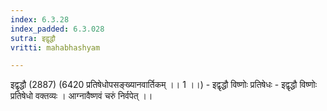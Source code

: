 ```yaml
---
index: 6.3.28
index_padded: 6.3.028
sutra: इद्वृद्धौ
vritti: mahabhashyam

---
```

 इद्वृद्धौ (2887) (6420 प्रतिषेधोपसङ्ख्यानवार्तिकम् ।। 1 ।।) - इद्वृद्धौ विष्णोः प्रतिषेधः - इद्वृद्धौ विष्णोः प्रतिषेधो वक्तव्यः । आग्नावैष्णवं चरुं निर्वपेत् ।। 